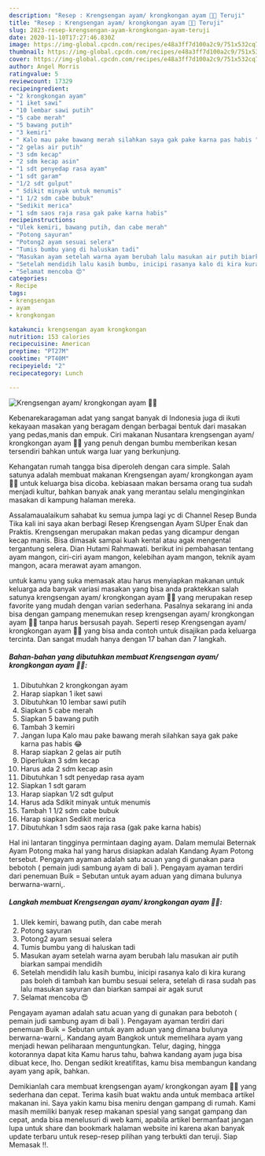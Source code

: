 ```yaml
---
description: "Resep : Krengsengan ayam/ krongkongan ayam 👍🏻 Teruji"
title: "Resep : Krengsengan ayam/ krongkongan ayam 👍🏻 Teruji"
slug: 2823-resep-krengsengan-ayam-krongkongan-ayam-teruji
date: 2020-11-10T17:27:46.830Z
image: https://img-global.cpcdn.com/recipes/e48a3ff7d100a2c9/751x532cq70/krengsengan-ayam-krongkongan-ayam-👍🏻-foto-resep-utama.jpg
thumbnail: https://img-global.cpcdn.com/recipes/e48a3ff7d100a2c9/751x532cq70/krengsengan-ayam-krongkongan-ayam-👍🏻-foto-resep-utama.jpg
cover: https://img-global.cpcdn.com/recipes/e48a3ff7d100a2c9/751x532cq70/krengsengan-ayam-krongkongan-ayam-👍🏻-foto-resep-utama.jpg
author: Angel Morris
ratingvalue: 5
reviewcount: 17329
recipeingredient:
- "2 krongkongan ayam"
- "1 iket sawi"
- "10 lembar sawi putih"
- "5 cabe merah"
- "5 bawang putih"
- "3 kemiri"
- " Kalo mau pake bawang merah silahkan saya gak pake karna pas habis "
- "2 gelas air putih"
- "3 sdm kecap"
- "2 sdm kecap asin"
- "1 sdt penyedap rasa ayam"
- "1 sdt garam"
- "1/2 sdt gulput"
- " Sdikit minyak untuk menumis"
- "1 1/2 sdm cabe bubuk"
- "Sedikit merica"
- "1 sdm saos raja rasa gak pake karna habis"
recipeinstructions:
- "Ulek kemiri, bawang putih, dan cabe merah"
- "Potong sayuran"
- "Potong2 ayam sesuai selera"
- "Tumis bumbu yang di haluskan tadi"
- "Masukan ayam setelah warna ayam berubah lalu masukan air putih biarkan sampai mendidih"
- "Setelah mendidih lalu kasih bumbu, inicipi rasanya kalo di kira kurang pas boleh di tambah kan bumbu sesuai selera, setelah di rasa sudah pas lalu masukan sayuran dan biarkan sampai air agak surut"
- "Selamat mencoba 😍"
categories:
- Recipe
tags:
- krengsengan
- ayam
- krongkongan

katakunci: krengsengan ayam krongkongan 
nutrition: 153 calories
recipecuisine: American
preptime: "PT27M"
cooktime: "PT40M"
recipeyield: "2"
recipecategory: Lunch

---
```



![Krengsengan ayam/ krongkongan ayam 👍🏻](https://img-global.cpcdn.com/recipes/e48a3ff7d100a2c9/751x532cq70/krengsengan-ayam-krongkongan-ayam-👍🏻-foto-resep-utama.jpg)

Kebenarekaragaman adat yang sangat banyak di Indonesia juga di ikuti kekayaan masakan yang beragam dengan berbagai bentuk dari masakan yang pedas,manis dan empuk. Ciri makanan Nusantara krengsengan ayam/ krongkongan ayam 👍🏻 yang penuh dengan bumbu memberikan kesan tersendiri bahkan untuk warga luar yang berkunjung.


Kehangatan rumah tangga bisa diperoleh dengan cara simple. Salah satunya adalah membuat makanan Krengsengan ayam/ krongkongan ayam 👍🏻 untuk keluarga bisa dicoba. kebiasaan makan bersama orang tua sudah menjadi kultur, bahkan banyak anak yang merantau selalu menginginkan masakan di kampung halaman mereka.

Assalamaualaikum sahabat ku semua jumpa lagi yc di Channel Resep Bunda Tika kali ini saya akan berbagi Resep Krengsengan Ayam SUper Enak dan Praktis. Krengsengan merupakan makan pedas yang dicampur dengan kecap manis. Bisa dimasak sampai kuah kental atau agak mengental tergantung selera. Dian Hutami Rahmawati. berikut ini pembahasan tentang ayam mangon, ciri-ciri ayam mangon, kelebihan ayam mangon, teknik ayam mangon, acara merawat ayam amangon.

untuk kamu yang suka memasak atau harus menyiapkan makanan untuk keluarga ada banyak variasi masakan yang bisa anda praktekkan salah satunya krengsengan ayam/ krongkongan ayam 👍🏻 yang merupakan resep favorite yang mudah dengan varian sederhana. Pasalnya sekarang ini anda bisa dengan gampang menemukan resep krengsengan ayam/ krongkongan ayam 👍🏻 tanpa harus bersusah payah.
Seperti resep Krengsengan ayam/ krongkongan ayam 👍🏻 yang bisa anda contoh untuk disajikan pada keluarga tercinta. Dan sangat mudah hanya dengan 17 bahan dan 7 langkah.


<!--inarticleads1-->

##### Bahan-bahan yang dibutuhkan membuat Krengsengan ayam/ krongkongan ayam 👍🏻:

1. Dibutuhkan 2 krongkongan ayam
1. Harap siapkan 1 iket sawi
1. Dibutuhkan 10 lembar sawi putih
1. Siapkan 5 cabe merah
1. Siapkan 5 bawang putih
1. Tambah 3 kemiri
1. Jangan lupa  Kalo mau pake bawang merah silahkan saya gak pake karna pas habis 😂
1. Harap siapkan 2 gelas air putih
1. Diperlukan 3 sdm kecap
1. Harus ada 2 sdm kecap asin
1. Dibutuhkan 1 sdt penyedap rasa ayam
1. Siapkan 1 sdt garam
1. Harap siapkan 1/2 sdt gulput
1. Harus ada  Sdikit minyak untuk menumis
1. Tambah 1 1/2 sdm cabe bubuk
1. Harap siapkan Sedikit merica
1. Dibutuhkan 1 sdm saos raja rasa (gak pake karna habis)


Hal ini lantaran tingginya permintaan daging ayam. Dalam memulai Beternak Ayam Potong maka hal yang harus disiapkan adalah Kandang Ayam Potong tersebut. Pengayam ayaman adalah satu acuan yang di gunakan para bebotoh ( pemain judi sambung ayam di bali ). Pengayam ayaman terdiri dari penemuan Buik = Sebutan untuk ayam aduan yang dimana bulunya berwarna-warni,. 

<!--inarticleads2-->

##### Langkah membuat  Krengsengan ayam/ krongkongan ayam 👍🏻:

1. Ulek kemiri, bawang putih, dan cabe merah
1. Potong sayuran
1. Potong2 ayam sesuai selera
1. Tumis bumbu yang di haluskan tadi
1. Masukan ayam setelah warna ayam berubah lalu masukan air putih biarkan sampai mendidih
1. Setelah mendidih lalu kasih bumbu, inicipi rasanya kalo di kira kurang pas boleh di tambah kan bumbu sesuai selera, setelah di rasa sudah pas lalu masukan sayuran dan biarkan sampai air agak surut
1. Selamat mencoba 😍


Pengayam ayaman adalah satu acuan yang di gunakan para bebotoh ( pemain judi sambung ayam di bali ). Pengayam ayaman terdiri dari penemuan Buik = Sebutan untuk ayam aduan yang dimana bulunya berwarna-warni,. Kandang ayam Bangkok untuk memelihara ayam yang menjadi hewan peliharaan menguntungkan. Telur, daging, hingga kotorannya dapat kita Kamu harus tahu, bahwa kandang ayam juga bisa dibuat kece, lho. Dengan sedikit kreatifitas, kamu bisa membangun kandang ayam yang apik, bahkan. 

Demikianlah cara membuat krengsengan ayam/ krongkongan ayam 👍🏻 yang sederhana dan cepat. Terima kasih buat waktu anda untuk membaca artikel makanan ini. Saya yakin kamu bisa meniru dengan gampang di rumah. Kami masih memiliki banyak resep makanan spesial yang sangat gampang dan cepat, anda bisa menelusuri di web kami, apabila artikel bermanfaat jangan lupa untuk share dan bookmark halaman website ini karena akan banyak update terbaru untuk resep-resep pilihan yang terbukti dan teruji. Siap Memasak !!. 
